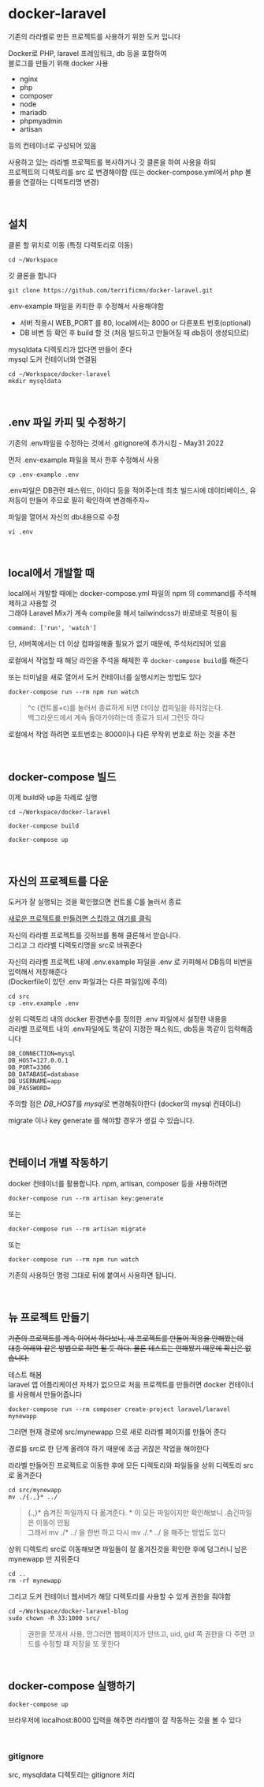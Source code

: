 # docker-laravel 
기존의 라라벨로 만든 프로젝트를 사용하기 위한 도커 입니다

Docker로 PHP, laravel 프레임워크, db 등을 포함하여   
블로그를 만들기 위해 docker 사용

- nginx
- php
- composer
- node
- mariadb
- phpmyadmin
- artisan

등의 컨테이너로 구성되어 있음

사용하고 있는 라라벨 프로젝트를 복사하거나 깃 클론을 하여 사용을 하되   
프로젝트의 디렉토리를 src 로 변경해야함 (또는 docker-compose.yml에서 php 볼륨을 연결하는 디렉토리명 변경)

<br/>

## 설치
클론 할 위치로 이동 (특정 디렉토리로 이동)  
```
cd ~/Workspace
```

깃 클론을 합니다  
```
git clone https://github.com/terrificmn/docker-laravel.git
```

.env-example 파일을 카피한 후 수정해서 사용해야함   
- 서버 적용시 WEB_PORT 를 80, local에서는 8000 or 다른포트 번호(optional)    
- DB 비번 등 확인 후 build 할 것 (처음 빌드하고 만들어질 때 db등이 생성되므로)   

mysqldata 디렉토리가 없다면 만들어 준다   
mysql 도커 컨테이너와 연결됨   
```
cd ~/Workspace/docker-laravel
mkdir mysqldata
```

<br/>

## .env 파일 카피 및 수정하기 
기존의 .env파일을 수정하는 것에서 .gitignore에 추가시킴 - May31 2022   

먼저 .env-example 파일을 복사 한후 수정해서 사용   
```
cp .env-example .env
``` 

.env파일은 DB관련 패스워드, 아이디 등을 적어주는데
최초 빌드시에 데이터베이스, 유저등이 만들어 주므로 필히 확인하여 변경해주자~

파일을 열어서 자신의 db내용으로 수정
```
vi .env
```

<br/>

## local에서 개발할 때
local에서 개발할 때에는 docker-compose.yml 파일의 npm 의 command를 주석해제하고 사용할 것    
그래야 Laravel Mix가 계속 compile을 해서 tailwindcss가 바로바로 적용이 됨   

```
command: ['run', 'watch'] 
```
단, 서버쪽에서는 더 이상 컴파일해줄 필요가 없기 때문에, 주석처리되어 있음   

로컬에서 작업할 때 해당 라인을 주석을 해제한 후 `docker-compose build`를 해준다  

또는 터미널을 새로 열어서 도커 컨테이너를 실행시키는 방법도 있다
```
docker-compose run --rm npm run watch
```

> ^c (컨트롤+c)를 눌러서 종료하게 되면 더이상 컴파일을 하지않는다.   
백그라운드에서 계속 돌아가야하는데 종료가 되서 그런듯 하다   

로컬에서 작업 하려면 포트번호는 8000이나 다른 무작위 번호로 하는 것을 추천

<br/>

## docker-compose 빌드
이제 build와 up을 차례로 실행
```
cd ~/Workspace/docker-laravel

docker-compose build

docker-compose up
```

<br/>

## 자신의 프로젝트를 다운
도커가 잘 실행되는 것을 확인했으면 컨트롤 C를 눌러서 종료  

[새로운 프로젝트를 만들려면 스킵하고 여기를 클릭](#뉴-프로젝트-만들기)    

자신의 라라벨 프로젝트를 깃허브를 통해 클론해서 받습니다.  
그리고 그 라라벨 디렉토리명을 src로 바꿔준다

자신의 라라벨 프로젝트 내에 .env.example 파일을 .env 로 카피해서 DB등의 비번을 입력해서 저장해준다   
(Dockerfile이 있던 .env 파일과는 다른 파일임에 주의)
```
cd src
cp .env.example .env
```
상위 디렉토리 내의 docker 환경변수를 정의한 .env 파일에서 설정한 내용을   
라라벨 프로젝트 내의 .env파일에도 똑같이 지정한 패스워드, db등을 똑같이 입력해줍니다   
```
DB_CONNECTION=mysql
DB_HOST=127.0.0.1
DB_PORT=3306
DB_DATABASE=database
DB_USERNAME=app
DB_PASSWORD=
```
주의할 점은 *DB_HOST*를 *mysql*로 변경해줘야한다  (docker의 mysql 컨테이너)

migrate 이나 key generate 를 해야할 경우가 생길 수 있습니다.

<br/>

## 컨테이너 개별 작동하기
docker 컨테이너를 활용합니다. npm, artisan, composer 등을 사용하려면
```
docker-compose run --rm artisan key:generate
```
또는
```
docker-compose run --rm artisan migrate
```
또는
```
docker-compose run --rm npm run watch
```

기존의 사용하던 명령 그대로 뒤에 붙여서 사용하면 됩니다. 

<br/>

## 뉴 프로젝트 만들기
~~기존의 프로젝트를 계속 이어서 하다보니, 새 프로젝트를 만들어 적용을 안해봤는데   
대충 아래와 같은 방법으로 하면 될 듯 하다. 물론 테스트는 안해봤기 때문에 확신은 없습니다.~~   

테스트 해봄   
laravel 앱 어플리케이션 자체가 없으므로 처음 프로젝트를 만들려면 docker 컨테이너를 사용해서 만들어줍니다
```
docker-compose run --rm composer create-project laravel/laravel mynewapp
```
그러면 현재 경로에 src/mynewapp 으로 새로 라라벨 페이지를 만들어 준다

경로를 src로 한 단계 올려야 하기 때문에 조금 귀찮은 작업을 해야한다

라라벨 만들어진 프로젝트로 이동한 후에 모든 디렉토리와 파일들을 상위 디렉토리 src로 옮겨준다  
```
cd src/mynewapp
mv ./{.,}* ../
```

> {.,}* 숨겨진 파일까지 다 옮겨준다. * 이 모든 파일이지만 확인해보니 .숨긴파일은 이동이 안됨  
그래서 mv ./* ../ 을 한번 하고 다시 mv ./.* ../ 을 해주는 방법도 있다    

상위 디렉토리 src로 이동해보면 파일들이 잘 옮겨진것을 확인한 후에 덩그러니 남은 mynewapp 만 지워준다
```
cd ..
rm -rf mynewapp
```

그리고 도커 컨테이너 웹서버가 해당 디렉토리를 사용할 수 있게 권한을 줘야함  
```
cd ~/Workspace/docker-laravel-blog
sudo chown -R 33:1000 src/
```

> 권한을 쪼개서 사용, 안그러면 웹페이지가 안뜨고, uid, gid 쪽 권한을 다 주면 코드를 수정할 떄 저장을 또 못한다

<br/>

## docker-compose 실행하기
```
docker-compose up
```

브라우저에 localhost:8000 입력을 해주면 라라벨이 잘 작동하는 것을 볼 수 있다

<br/>

### gitignore
src, mysqldata 디렉토리는 gitignore 처리
